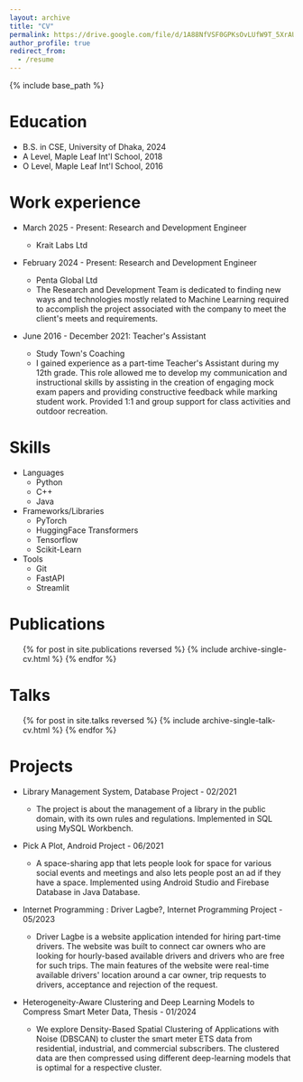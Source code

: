 ```yaml
---
layout: archive
title: "CV"
permalink: https://drive.google.com/file/d/1A88NfVSF0GPKsOvLUfW9T_5XrAUIS4CG/view?usp=sharing
author_profile: true
redirect_from:
  - /resume
---
```


{% include base_path %}

Education
======
* B.S. in CSE, University of Dhaka, 2024
* A Level, Maple Leaf Int'l School, 2018
* O Level, Maple Leaf Int'l School, 2016

Work experience
======
* March 2025 - Present: Research and Development Engineer
  * Krait Labs Ltd


* February 2024 - Present: Research and Development Engineer
  * Penta Global Ltd
  * The Research and Development Team is dedicated to finding new ways and technologies mostly related to Machine Learning required to accomplish the project associated with the company to meet the client's meets and requirements.

* June 2016 - December 2021: Teacher's Assistant
  * Study Town's Coaching
  * I gained experience as a part-time Teacher's Assistant during my 12th grade. This role allowed me to develop my communication and instructional skills by assisting in the creation of engaging mock exam papers and providing constructive feedback while marking student work. Provided 1:1 and group support for class activities and outdoor recreation.
  
Skills
======
* Languages
  * Python
  * C++
  * Java
* Frameworks/Libraries
  * PyTorch
  * HuggingFace Transformers
  * Tensorflow
  * Scikit-Learn
* Tools
  * Git
  * FastAPI
  * Streamlit

Publications
======
  <ul>{% for post in site.publications reversed %}
    {% include archive-single-cv.html %}
  {% endfor %}</ul>
  
Talks
======
  <ul>{% for post in site.talks reversed %}
    {% include archive-single-talk-cv.html  %}
  {% endfor %}</ul>
  
Projects
======
* Library Management System, Database Project - 02/2021
  * The project is about the management of a library in the public domain, with its own rules and regulations. Implemented in SQL using MySQL Workbench.

* Pick A Plot, Android Project - 06/2021
  * A space-sharing app that lets people look for space for various social events and meetings and also lets people post an ad if they have a space. Implemented using Android Studio and Firebase Database in Java Database.

* Internet Programming : Driver Lagbe?, Internet Programming Project - 05/2023
  * Driver Lagbe is a website application intended for hiring part-time drivers. The website was built to connect car owners who are looking for hourly-based available drivers and drivers who are free for such trips. The main features of the website were real-time available drivers' location around a car owner, trip requests to drivers, acceptance and rejection of the request.

* Heterogeneity-Aware Clustering and Deep Learning Models to Compress Smart Meter Data, Thesis - 01/2024
  * We explore Density-Based Spatial Clustering of Applications with Noise (DBSCAN) to cluster the smart meter ETS data from residential, industrial, and commercial subscribers. The clustered data are then compressed using different deep-learning models that is optimal for a respective cluster.

<!-- Service and leadership
======
* Currently signed in to 43 different slack teams -->
